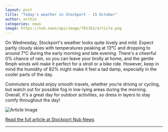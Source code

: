 ```yaml
---
layout: post
title: "Today's weather in Stockport - 15 October"
author: archie
categories: news
image: https://nub.news/api/image/701162/article.png
---
```

On Wednesday, Stockport's weather looks quite lovely and mild. Expect partly cloudy skies with temperatures peaking at 13°C and dropping to around 7°C during the early morning and late evening. There's a cheerful 0% chance of rain, so you can leave your brolly at home, and the gentle 6mph winds will make it perfect for a stroll or a bike ride. However, keep in mind the humidity of 82% might make it feel a tad damp, especially in the cooler parts of the day.

Commuters should enjoy smooth travels, whether you’re driving or cycling, but watch out for possible fog in low-lying areas during the morning. Overall, it's a great day for outdoor activities, so dress in layers to stay comfy throughout the day!

![Article Image](https://nub.news/api/image/701162/article.png)

[Read the full article at Stockport Nub News](https://stockport.nub.news/news/weather-news/todays-weather-in-stockport-15-october-275361)

---
